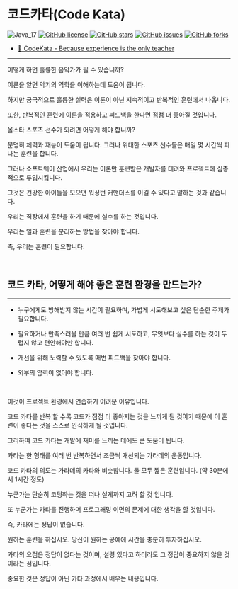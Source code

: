 # 코드카타(Code Kata)

![Java_17](https://img.shields.io/badge/java-8~17-red?logo=java)
[![GitHub license](https://img.shields.io/github/license/shirohoo/clean-code-kata)](https://github.com/shirohoo/clean-code-kata)
[![GitHub stars](https://img.shields.io/github/stars/shirohoo/clean-code-kata)](https://github.com/shirohoo/clean-code-kata/stargazers)
[![GitHub issues](https://img.shields.io/github/issues/shirohoo/clean-code-kata)](https://github.com/shirohoo/clean-code-kata/issues)
[![GitHub forks](https://img.shields.io/github/forks/shirohoo/clean-code-kata)](https://github.com/shirohoo/clean-code-kata/network)

- [📜 CodeKata - Because experience is the only teacher](http://codekata.com/)

---

어떻게 하면 훌륭한 음악가가 될 수 있습니까?

이론을 알면 악기의 역학을 이해하는데 도움이 됩니다. 

하지만 궁극적으로 훌륭한 실력은 이론이 아닌 지속적이고 반복적인 훈련에서 나옵니다. 

또한, 반복적인 훈련에 이론을 적용하고 피드백을 한다면 점점 더 좋아질 것입니다.

올스타 스포츠 선수가 되려면 어떻게 해야 합니까? 

분명히 체력과 재능이 도움이 됩니다. 그러나 위대한 스포츠 선수들은 매일 몇 시간씩 피나는 훈련을 합니다.

그러나 소프트웨어 산업에서 우리는 이론만 훈련받은 개발자를 데려와 프로젝트에 심층적으로 투입시킵니다.

그것은 건강한 아이들을 모으면 워싱턴 커맨더스를 이길 수 있다고 말하는 것과 같습니다. 

우리는 직장에서 훈련을 하기 때문에 실수를 하는 것입니다. 

우리는 일과 훈련을 분리하는 방법을 찾아야 합니다. 

즉, 우리는 훈련이 필요합니다.

<br />

## 코드 카타, 어떻게 해야 좋은 훈련 환경을 만드는가? 

---

- 누구에게도 방해받지 않는 시간이 필요하며, 가볍게 시도해보고 싶은 단순한 주제가 필요합니다. 

- 필요하거나 만족스러울 만큼 여러 번 쉽게 시도하고, 무엇보다 실수를 하는 것이 두렵지 않고 편안해야만 합니다. 

- 개선을 위해 노력할 수 있도록 매번 피드백을 찾아야 합니다. 

- 외부의 압력이 없어야 합니다.

<br />

이것이 프로젝트 환경에서 연습하기 어려운 이유입니다. 

코드 카타를 반복 할 수록 코드가 점점 더 좋아지는 것을 느끼게 될 것이기 때문에 이 훈련이 좋다는 것을 스스로 인식하게 될 것입니다.

그리하여 코드 카타는 개발에 재미를 느끼는 데에도 큰 도움이 됩니다.

카타는 한 형태를 여러 번 반복하면서 조금씩 개선되는 가라데의 운동입니다. 

코드 카타의 의도는 가라데의 카타와 비슷합니다. 둘 모두 짧은 훈련입니다. (약 30분에서 1시간 정도) 

누군가는 단순히 코딩하는 것을 떠나 설계까지 고려 할 것 입니다. 

또 누군가는 카타를 진행하며 프로그래밍 이면의 문제에 대한 생각을 할 것입니다. 

즉, 카타에는 정답이 없습니다. 

원하는 훈련을 하십시오. 당신이 원하는 공예에 시간을 충분히 투자하십시오. 

카타의 요점은 정답이 없다는 것이며, 설령 있다고 하더라도 그 정답이 중요하지 않을 것이라는 점입니다. 

중요한 것은 정답이 아닌 카타 과정에서 배우는 내용입니다.

<br />
